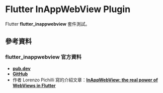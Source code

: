 # Flutter InAppWebView Plugin

Flutter **flutter_inappwebview** 套件測試。


## 參考資料

### flutter_inappwebview 官方資料

* [**pub.dev**](https://pub.dev/packages/flutter_inappwebview)
* [**GitHub**](https://github.com/pichillilorenzo/flutter_inappwebview)
* 作者 Lorenzo Pichilli 寫的介紹文章：[**InAppWebView: the real power of WebViews in Flutter**](https://blog.codemagic.io/inappwebview-the-real-power-of-webviews-in-flutter/)
